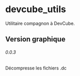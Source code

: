 # devcube_utils
Utilitaire compagnon à DevCube.
## Version graphique
###### 0.0.3


Décompresse les fichiers .dc